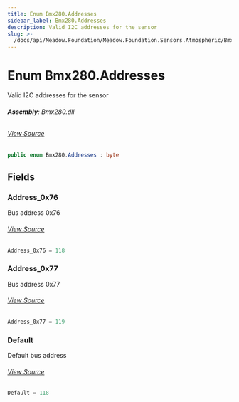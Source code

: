 ```yaml
---
title: Enum Bmx280.Addresses
sidebar_label: Bmx280.Addresses
description: Valid I2C addresses for the sensor
slug: >-
  /docs/api/Meadow.Foundation/Meadow.Foundation.Sensors.Atmospheric/Bmx280.Addresses
---
```

# Enum Bmx280.Addresses
Valid I2C addresses for the sensor

###### **Assembly**: Bmx280.dll
###### [View Source](https://github.com/WildernessLabs/Meadow.Foundation.git/blob/develop/Source/Meadow.Foundation.Peripherals/Sensors.Atmospheric.Bmx280/Driver/Bmx280.Enums.cs#L8)
```csharp title="Declaration"
public enum Bmx280.Addresses : byte
```
## Fields
### Address_0x76
Bus address 0x76
###### [View Source](https://github.com/WildernessLabs/Meadow.Foundation.git/blob/develop/Source/Meadow.Foundation.Peripherals/Sensors.Atmospheric.Bmx280/Driver/Bmx280.Enums.cs#L13)
```csharp title="Declaration"
Address_0x76 = 118
```
### Address_0x77
Bus address 0x77
###### [View Source](https://github.com/WildernessLabs/Meadow.Foundation.git/blob/develop/Source/Meadow.Foundation.Peripherals/Sensors.Atmospheric.Bmx280/Driver/Bmx280.Enums.cs#L17)
```csharp title="Declaration"
Address_0x77 = 119
```
### Default
Default bus address
###### [View Source](https://github.com/WildernessLabs/Meadow.Foundation.git/blob/develop/Source/Meadow.Foundation.Peripherals/Sensors.Atmospheric.Bmx280/Driver/Bmx280.Enums.cs#L21)
```csharp title="Declaration"
Default = 118
```
